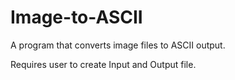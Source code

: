 # Image-to-ASCII
A program that converts image files to ASCII output. 

Requires user to create Input and Output file.
